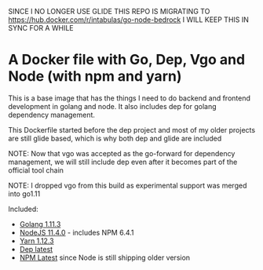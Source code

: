 SINCE I NO LONGER USE GLIDE THIS REPO IS MIGRATING TO https://hub.docker.com/r/intabulas/go-node-bedrock I WILL KEEP THIS IN SYNC FOR A WHILE

# A Docker file with Go, Dep, Vgo and Node (with npm and yarn)

This is a base image that has the things I need to do backend and frontend development in golang and node. It also includes dep for golang dependency management.

This Dockerfile started before the dep project and most of my older projects are still glide based, which is why both dep and glide are included

NOTE: Now that vgo was accepted as the go-forward for dependency management, we will still include dep even after it becomes part of the official tool chain

NOTE: I dropped vgo from this build as experimental support was merged into go1.11

Included:

- [Golang 1.11.3](https://golang.org/)
- [NodeJS 11.4.0](https://nodejs.org/en/) - includes NPM 6.4.1
- [Yarn 1.12.3](https://yarnpkg.com/)
- [Dep latest](https://github.com/golang/dep)
- [NPM Latest](https://www.npmjs.com/package/npm) since Node is still shipping older version
